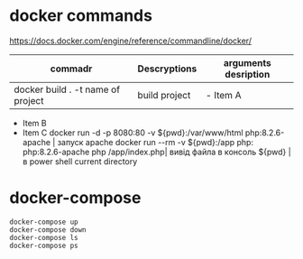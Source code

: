 # docker commands
https://docs.docker.com/engine/reference/commandline/docker/


commadr  | Descryptions | arguments desription
------------- | ------------- | -------------
docker build . -t name of project  | build project | - Item A
- Item B
- Item C
docker run -d -p 8080:80 -v ${pwd}:/var/www/html php:8.2.6-apache  | запуск apache
docker run --rm -v ${pwd}:/app php: php:8.2.6-apache php /app/index.php| вивід файла в консоль
${pwd} | в power shell current directory


# docker-compose

``` 
docker-compose up
docker-compose down
docker-compose ls
docker-compose ps
```


    
